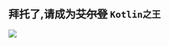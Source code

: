 ## 拜托了,请成为~~艾尔登~~   **`Kotlin之王`**


<p align="拜托了,请成为艾尔登(划掉)Kotlin之王">
  <img src="https://github.com/RexMignon/RexMignon/blob/main/mainKt.gif">
</p>
